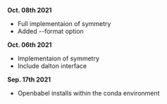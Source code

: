 __Oct. 08th 2021__
* Full implementaion of symmetry
* Added --format option

__Oct. 06th 2021__
* Implementaion of symmetry
* Include dalton interface

__Sep. 17th 2021__
* Openbabel installs within the conda environment
